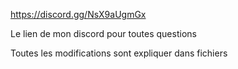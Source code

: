 https://discord.gg/NsX9aUgmGx

Le lien de mon discord pour toutes questions

Toutes les modifications sont expliquer dans fichiers
